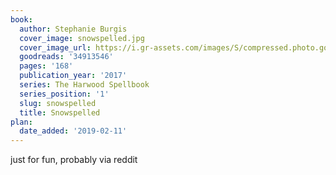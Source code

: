 ```yaml
---
book:
  author: Stephanie Burgis
  cover_image: snowspelled.jpg
  cover_image_url: https://i.gr-assets.com/images/S/compressed.photo.goodreads.com/books/1499436670l/34913546._SX98_.jpg
  goodreads: '34913546'
  pages: '168'
  publication_year: '2017'
  series: The Harwood Spellbook
  series_position: '1'
  slug: snowspelled
  title: Snowspelled
plan:
  date_added: '2019-02-11'
---
```


just for fun, probably via reddit
